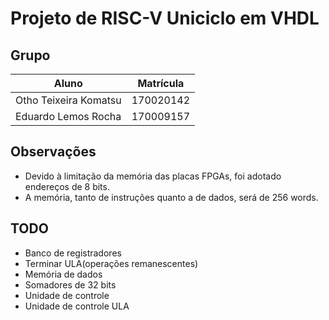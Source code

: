 # Projeto de RISC-V Uniciclo em VHDL

## Grupo

|Aluno                |Matrícula |
----------------------|----------|
|Otho Teixeira Komatsu|170020142 |
|Eduardo Lemos Rocha  |170009157 |

## Observações

- Devido à limitação da memória das placas FPGAs, foi adotado endereços de 8 bits.
- A memória, tanto de instruções quanto a de dados, será de 256 words.

## TODO

- Banco de registradores
- Terminar ULA(operações remanescentes)
- Memória de dados
- Somadores de 32 bits
- Unidade de controle
- Unidade de controle ULA
